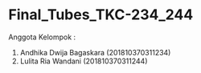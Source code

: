 # Final_Tubes_TKC-234_244

Anggota Kelompok :
1. Andhika Dwija Bagaskara (201810370311234)
2. Lulita Ria Wandani      (201810370311244)
